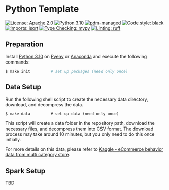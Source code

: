 # Python Template

[![License: Apache 2.0](https://img.shields.io/badge/license-Apache--2.0-green.svg)](https://opensource.org/licenses/Apache-2.0)
[![Python 3.10](https://img.shields.io/badge/python-3.10-blue.svg)](https://www.python.org/downloads/release/python-3100)
[![pdm-managed](https://img.shields.io/badge/pdm-managed-blueviolet)](https://pdm.fming.dev)
[![Code style: black](https://img.shields.io/badge/code%20style-black-000000.svg)](https://github.com/psf/black)
[![Imports: isort](https://img.shields.io/badge/imports-isort-white)](https://pycqa.github.io/isort)
[![Type Checking: mypy](https://img.shields.io/badge/type%20checking-mypy-red)](https://github.com/python/mypy)
[![Linting: ruff](https://img.shields.io/badge/linting-ruff-purple)](https://github.com/astral-sh/ruff)

## Preparation

Install [Python 3.10](https://www.python.org/downloads/release/python-3100/) on [Pyenv](https://github.com/pyenv/pyenv#installation) or [Anaconda](https://docs.anaconda.com/anaconda/install/index.html) and execute the following commands:

```bash
$ make init         # set up packages (need only once)
```

## Data Setup

Run the following shell script to create the necessary data directory, download, and decompress the data.

```shell
$ make data         # set up data (need only once)
```

This script will create a data folder in the repository path, download the necessary files, and decompress them into CSV format. The download process may take around 10 minutes, but you only need to do this once initially.

For more details on this data, please refer to [Kaggle - eCommerce behavior data from multi category store](https://www.kaggle.com/datasets/mkechinov/ecommerce-behavior-data-from-multi-category-store).

## Spark Setup

TBD
